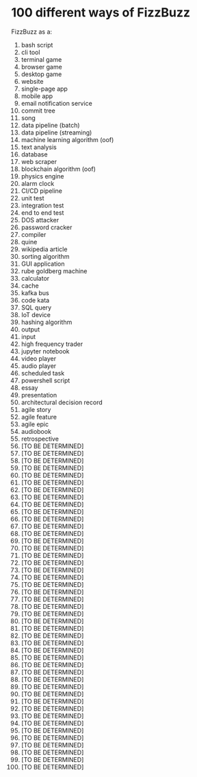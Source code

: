 # 100 different ways of FizzBuzz

FizzBuzz as a:

1. bash script
2. cli tool
3. terminal game
4. browser game
5. desktop game
6. website
7. single-page app
8. mobile app
9. email notification service
10. commit tree
11. song
12. data pipeline (batch)
13. data pipeline (streaming)
14. machine learning algorithm (oof)
15. text analysis
16. database
17. web scraper
18. blockchain algorithm (oof)
19. physics engine
20. alarm clock
21. CI/CD pipeline
22. unit test
23. integration test
24. end to end test
25. DOS attacker
26. password cracker
27. compiler
28. quine
29. wikipedia article
30. sorting algorithm 
31. GUI application
32. rube goldberg machine
33. calculator
34. cache
35. kafka bus
36. code kata
37. SQL query
38. IoT device
39. hashing algorithm
40. output
41. input
42. high frequency trader
43. jupyter notebook
44. video player
45. audio player
46. scheduled task
47. powershell script
48. essay
49. presentation
50. architectural decision record
51. agile story
52. agile feature
53. agile epic
54. audiobook
55. retrospective
56. [TO BE DETERMINED]
57. [TO BE DETERMINED]
58. [TO BE DETERMINED]
59. [TO BE DETERMINED]
60. [TO BE DETERMINED]
61. [TO BE DETERMINED]
62. [TO BE DETERMINED]
63. [TO BE DETERMINED]
64. [TO BE DETERMINED]
65. [TO BE DETERMINED]
66. [TO BE DETERMINED]
67. [TO BE DETERMINED]
68. [TO BE DETERMINED]
69. [TO BE DETERMINED]
70. [TO BE DETERMINED]
71. [TO BE DETERMINED]
72. [TO BE DETERMINED]
73. [TO BE DETERMINED]
74. [TO BE DETERMINED]
75. [TO BE DETERMINED]
76. [TO BE DETERMINED]
77. [TO BE DETERMINED]
78. [TO BE DETERMINED]
79. [TO BE DETERMINED]
80. [TO BE DETERMINED]
81. [TO BE DETERMINED]
82. [TO BE DETERMINED]
83. [TO BE DETERMINED]
84. [TO BE DETERMINED]
85. [TO BE DETERMINED]
86. [TO BE DETERMINED]
87. [TO BE DETERMINED]
88. [TO BE DETERMINED]
89. [TO BE DETERMINED]
90. [TO BE DETERMINED]
91. [TO BE DETERMINED]
92. [TO BE DETERMINED]
93. [TO BE DETERMINED]
94. [TO BE DETERMINED]
95. [TO BE DETERMINED]
96. [TO BE DETERMINED]
97. [TO BE DETERMINED]
98. [TO BE DETERMINED]
99. [TO BE DETERMINED]
100. [TO BE DETERMINED]
